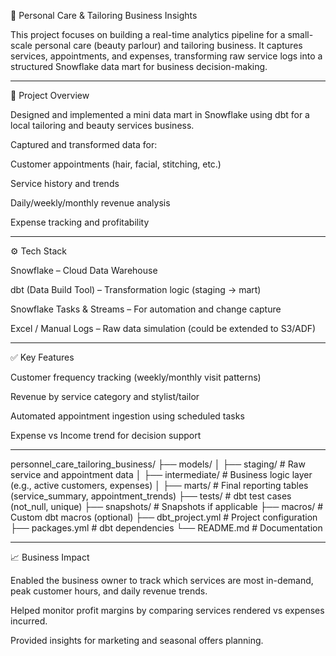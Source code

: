 🧵 Personal Care & Tailoring Business Insights

This project focuses on building a real-time analytics pipeline for a small-scale personal care (beauty parlour) and tailoring business. It captures services, appointments, and expenses, transforming raw service logs into a structured Snowflake data mart for business decision-making.

---

📌 Project Overview

Designed and implemented a mini data mart in Snowflake using dbt for a local tailoring and beauty services business.

Captured and transformed data for:

Customer appointments (hair, facial, stitching, etc.)

Service history and trends

Daily/weekly/monthly revenue analysis

Expense tracking and profitability

---

⚙️ Tech Stack

Snowflake – Cloud Data Warehouse

dbt (Data Build Tool) – Transformation logic (staging → mart)

Snowflake Tasks & Streams – For automation and change capture

Excel / Manual Logs – Raw data simulation (could be extended to S3/ADF)

---

✅ Key Features

Customer frequency tracking (weekly/monthly visit patterns)

Revenue by service category and stylist/tailor

Automated appointment ingestion using scheduled tasks

Expense vs Income trend for decision support

---

personnel_care_tailoring_business/
├── models/
│   ├── staging/              # Raw service and appointment data
│   ├── intermediate/         # Business logic layer (e.g., active customers, expenses)
│   ├── marts/                # Final reporting tables (service_summary, appointment_trends)
├── tests/                    # dbt test cases (not_null, unique)
├── snapshots/                # Snapshots if applicable
├── macros/                   # Custom dbt macros (optional)
├── dbt_project.yml           # Project configuration
├── packages.yml              # dbt dependencies
└── README.md                 # Documentation

---

📈 Business Impact

Enabled the business owner to track which services are most in-demand, peak customer hours, and daily revenue trends.

Helped monitor profit margins by comparing services rendered vs expenses incurred.

Provided insights for marketing and seasonal offers planning.


